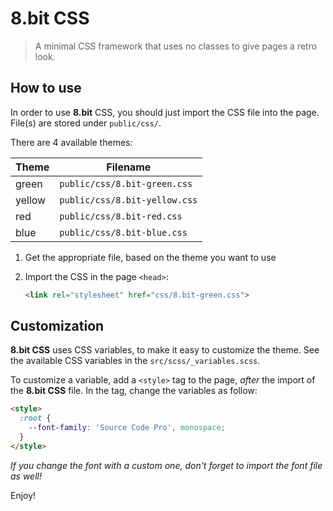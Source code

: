 # 8.bit CSS

> A minimal CSS framework that uses no classes to give pages a retro look.


## How to use

In order to use **8.bit** CSS, you should just import the CSS file into the page. File(s) are stored under `public/css/`.

There are 4 available themes:

| Theme  | Filename                      |
|--------|-------------------------------|
| green  | `public/css/8.bit-green.css`  |
| yellow | `public/css/8.bit-yellow.css` |
| red    | `public/css/8.bit-red.css`    |
| blue   | `public/css/8.bit-blue.css`   |

1. Get the appropriate file, based on the theme you want to use

2. Import the CSS in the page `<head>`:
    ```html
    <link rel="stylesheet" href="css/8.bit-green.css">
    ```

## Customization

**8.bit CSS** uses CSS variables, to make it easy to customize the theme. See the available CSS variables in the `src/scss/_variables.scss`.

To customize a variable, add a `<style>` tag to the page, _after_ the import of the **8.bit CSS** file. In the tag, change the variables as follow:

```html
<style>
  :root {
    --font-family: 'Source Code Pro', monospace;
  }
</style>
```

_If you change the font with a custom one, don't forget to import the font file as well!_

Enjoy!
